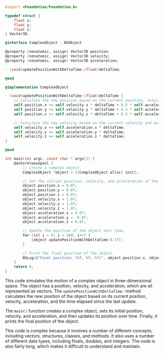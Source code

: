 ```objective-c
#import <Foundation/Foundation.h>

typedef struct {
    float x;
    float y;
    float z;
} Vector3D;

@interface ComplexObject : NSObject

@property (nonatomic, assign) Vector3D position;
@property (nonatomic, assign) Vector3D velocity;
@property (nonatomic, assign) Vector3D acceleration;

- (void)updatePositionWithDeltaTime:(float)deltaTime;

@end

@implementation ComplexObject

- (void)updatePositionWithDeltaTime:(float)deltaTime {
    // Calculate the new position based on the current position, velocity, acceleration, and time.
    self.position.x += self.velocity.x * deltaTime + 0.5 * self.acceleration.x * deltaTime * deltaTime;
    self.position.y += self.velocity.y * deltaTime + 0.5 * self.acceleration.y * deltaTime * deltaTime;
    self.position.z += self.velocity.z * deltaTime + 0.5 * self.acceleration.z * deltaTime * deltaTime;

    // Calculate the new velocity based on the current velocity and acceleration.
    self.velocity.x += self.acceleration.x * deltaTime;
    self.velocity.y += self.acceleration.y * deltaTime;
    self.velocity.z += self.acceleration.z * deltaTime;
}

@end

int main(int argc, const char * argv[]) {
    @autoreleasepool {
        // Create a complex object.
        ComplexObject *object = [[ComplexObject alloc] init];

        // Set the initial position, velocity, and acceleration of the object.
        object.position.x = 0.0f;
        object.position.y = 0.0f;
        object.position.z = 0.0f;
        object.velocity.x = 1.0f;
        object.velocity.y = 1.0f;
        object.velocity.z = 1.0f;
        object.acceleration.x = 0.0f;
        object.acceleration.y = -9.8f;
        object.acceleration.z = 0.0f;

        // Update the position of the object over time.
        for (int i = 0; i < 100; i++) {
            [object updatePositionWithDeltaTime:0.1f];
        }

        // Print the final position of the object.
        NSLog(@"Final position: (%f, %f, %f)", object.position.x, object.position.y, object.position.z);
    }
    return 0;
}
```

This code simulates the motion of a complex object in three-dimensional space. The object has a position, velocity, and acceleration, which are all represented as vectors. The `updatePositionWithDeltaTime:` method calculates the new position of the object based on its current position, velocity, acceleration, and the time elapsed since the last update.

The `main()` function creates a complex object, sets its initial position, velocity, and acceleration, and then updates its position over time. Finally, it prints the final position of the object.

This code is complex because it involves a number of different concepts, including vectors, structures, classes, and methods. It also uses a number of different data types, including floats, doubles, and integers. The code is also fairly long, which makes it difficult to understand and maintain.